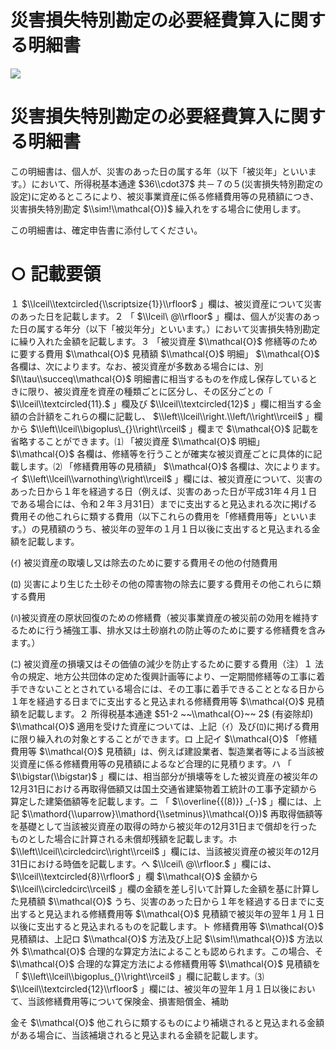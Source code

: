 # 災害損失特別勘定の必要経費算入に関する明細書

![](https://www.nta.go.jp/tmp/3f4139a2-5f18-4baa-9313-74e9b2a78cbd/images/d4b916623a7fac866324d97f2ea0fdc32e897065019a71602e1603ed9092967c.jpg)

# 災害損失特別勘定の必要経費算入に関する明細書

この明細書は、個人が、災害のあった日の属する年（以下「被災年」といいます。）において、所得税基本通達 $36\\cdot37$ 共－７の５(災害損失特別勘定の設定)に定めるところにより、被災事業資産に係る修繕費用等の見積額につき、災害損失特別勘定 $\\sim!\\mathcal{O})$ 繰入れをする場合に使用します。

この明細書は、確定申告書に添付してください。

# ○ 記載要領

１ $\\lceil\\textcircled{\\scriptsize{1}}\\rfloor$ 」欄は、被災資産について災害のあった日を記載します。２ 「 $\\lceil\ @\\rfloor$ 」欄は、個人が災害のあった日の属する年分（以下「被災年分」といいます。）において災害損失特別勘定に繰り入れた金額を記載します。３ 「被災資産 $\\mathcal{O}$ 修繕等のために要する費用 $\\mathcal{O}$ 見積額 $\\mathcal{O}$ 明細」 $\\mathcal{O}$ 各欄は、次によります。なお、被災資産が多数ある場合には、別 $l\\tau\\succeq\\mathcal{O}$ 明細書に相当するものを作成し保存しているときに限り、被災資産を資産の種類ごとに区分し、その区分ごとの「 $\\lceil\\textcircled{11}.$ 」欄及び $\\lceil\\textcircled{12}$ 」欄に相当する金額の合計額をこれらの欄に記載し、 $\\left\\lceil\\right.\\left/\\right\\rceil$ 」欄から $\\left\\lceil\\bigoplus\_{}\\right\\rceil$ 」欄まで $\\mathcal{O}$ 記載を省略することができます。⑴ 「被災資産 $\\mathcal{O}$ 明細」 $\\mathcal{O}$ 各欄は、修繕等を行うことが確実な被災資産ごとに具体的に記載します。⑵ 「修繕費用等の見積額」 $\\mathcal{O}$ 各欄は、次によります。イ $\\left\\lceil\\varnothing\\right\\rceil$ 」欄には、被災資産について、災害のあった日から１年を経過する日（例えば、災害のあった日が平成31年４月１日である場合には、令和２年３月31日）までに支出すると見込まれる次に掲げる費用その他これらに類する費用（以下これらの費用を「修繕費用等」といいます。）の見積額のうち、被災年の翌年の１月１日以後に支出すると見込まれる金額を記載します。

(ｲ) 被災資産の取壊し又は除去のために要する費用その他の付随費用

(ﾛ) 災害により生じた土砂その他の障害物の除去に要する費用その他これらに類する費用

(ﾊ)被災資産の原状回復のための修繕費（被災事業資産の被災前の効用を維持するために行う補強工事、排水又は土砂崩れの防止等のために要する修繕費を含みます。）

(ﾆ) 被災資産の損壊又はその価値の減少を防止するために要する費用（注）１ 法令の規定、地方公共団体の定めた復興計画等により、一定期間修繕等の工事に着手できないこととされている場合には、その工事に着手できることとなる日から１年を経過する日までに支出すると見込まれる修繕費用等 $\\mathcal{O}$ 見積額を記載します。２ 所得税基本通達 $51-2 ~~\\mathcal{O}~~ 2$ (有姿除却) $\\mathcal{O}$ 適用を受けた資産については、上記（ｲ）及び(ﾛ)に掲げる費用に限り繰入れの対象とすることができます。ロ 上記イ $\\mathcal{O}$ 「修繕費用等 $\\mathcal{O}$ 見積額」は、例えば建設業者、製造業者等による当該被災資産に係る修繕費用等の見積額によるなど合理的に見積ります。ハ 「 $\\bigstar(\\bigstar)$ 」欄には、相当部分が損壊等をした被災資産の被災年の12月31日における再取得価額又は国土交通省建築物着工統計の工事予定額から算定した建築価額等を記載します。ニ 「 $\\overline{{(8)}} _{-}$ 」欄には、上記 $\\mathord{\\uparrow}\\mathord{\\setminus}\\mathcal{O})$ 再取得価額等を基礎として当該被災資産の取得の時から被災年の12月31日まで償却を行ったものとした場合に計算される未償却残額を記載します。ホ $\\left\\lceil\\circledcirc\\right\\rceil$ 」欄には、当該被災資産の被災年の12月31日における時価を記載します。へ $\\lceil\ @\\rfloor.$ 」欄には、 $\\lceil\\textcircled{8}\\rfloor$ 」欄 $\\mathcal{O}$ 金額から $\\lceil\\circledcirc\\rceil$ 」欄の金額を差し引いて計算した金額を基に計算した見積額 $\\mathcal{O}$ うち、災害のあった日から１年を経過する日までに支出すると見込まれる修繕費用等 $\\mathcal{O}$ 見積額で被災年の翌年１月１日以後に支出すると見込まれるものを記載します。ト 修繕費用等 $\\mathcal{O}$ 見積額は、上記ロ $\\mathcal{O}$ 方法及び上記 $\\sim!\\mathcal{O})$ 方法以外 $\\mathcal{O}$ 合理的な算定方法によることも認められます。この場合、そ $\\mathcal{O}$ 合理的な算定方法による修繕費用等 $\\mathcal{O}$ 見積額を「 $\\left\\lceil\\bigoplus_{}\\right\\rceil$ 」欄に記載します。⑶ $\\lceil\\textcircled{12}\\rfloor$ 」欄には、被災年の翌年１月１日以後において、当該修繕費用等について保険金、損害賠償金、補助

金そ $\\mathcal{O}$ 他これらに類するものにより補塡されると見込まれる金額がある場合に、当該補塡されると見込まれる金額を記載します。